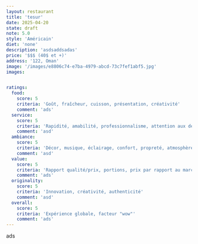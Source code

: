 ```yaml
---
layout: restaurant
title: 'tesur'
date: 2025-04-20
state: draft
note: 5.0
style: 'Américain'
diet: 'none'
description: 'asdsaddsadas'
price: '$$$ (40$ et +)'
address: '122, Oman'
image: '/images/e8806c74-e7ba-4979-abcd-73c7fef1abf5.jpg'
images:


ratings:
  food:
    score: 5
    criteria: 'Goût, fraîcheur, cuisson, présentation, créativité'
    comment: 'ads'
  service:
    score: 5
    criteria: 'Rapidité, amabilité, professionnalisme, attention aux détails'
    comment: 'asd'
  ambiance:
    score: 5
    criteria: 'Décor, musique, éclairage, confort, propreté, atmosphère générale'
    comment: 'asd'
  value:
    score: 5
    criteria: 'Rapport qualité/prix, portions, prix par rapport au marché'
    comment: 'ads'
  originality:
    score: 5
    criteria: 'Innovation, créativité, authenticité'
    comment: 'asd'
  overall:
    score: 5
    criteria: 'Expérience globale, facteur "wow"'
    comment: 'ads'
---
```




ads